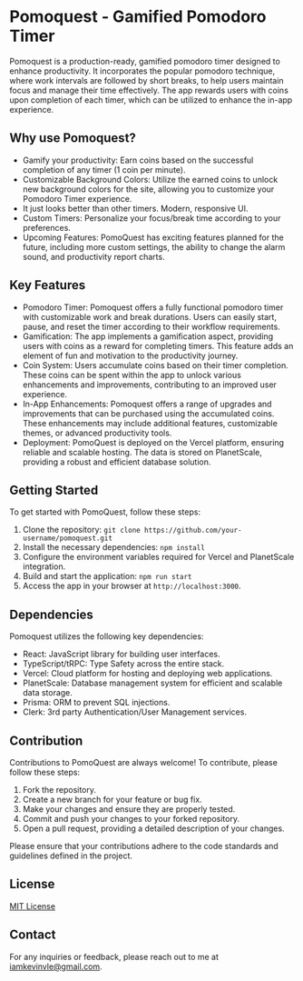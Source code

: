 # Pomoquest - Gamified Pomodoro Timer

Pomoquest is a production-ready, gamified pomodoro timer designed to enhance productivity. It incorporates the popular pomodoro technique, where work intervals are followed by short breaks, to help users maintain focus and manage their time effectively. The app rewards users with coins upon completion of each timer, which can be utilized to enhance the in-app experience.

## Why use Pomoquest?

- Gamify your productivity: Earn coins based on the successful completion of any timer (1 coin per minute).
- Customizable Background Colors: Utilize the earned coins to unlock new background colors for the site, allowing you to customize your Pomodoro Timer experience.
- It just looks better than other timers. Modern, responsive UI.
- Custom Timers: Personalize your focus/break time according to your preferences.
- Upcoming Features: PomoQuest has exciting features planned for the future, including more custom settings, the ability to change the alarm sound, and productivity report charts.

## Key Features

- Pomodoro Timer: Pomoquest offers a fully functional pomodoro timer with customizable work and break durations. Users can easily start, pause, and reset the timer according to their workflow requirements.
- Gamification: The app implements a gamification aspect, providing users with coins as a reward for completing timers. This feature adds an element of fun and motivation to the productivity journey.
- Coin System: Users accumulate coins based on their timer completion. These coins can be spent within the app to unlock various enhancements and improvements, contributing to an improved user experience.
- In-App Enhancements: Pomoquest offers a range of upgrades and improvements that can be purchased using the accumulated coins. These enhancements may include additional features, customizable themes, or advanced productivity tools.
- Deployment: PomoQuest is deployed on the Vercel platform, ensuring reliable and scalable hosting. The data is stored on PlanetScale, providing a robust and efficient database solution.

## Getting Started

To get started with PomoQuest, follow these steps:

1. Clone the repository: `git clone https://github.com/your-username/pomoquest.git`
2. Install the necessary dependencies: `npm install`
3. Configure the environment variables required for Vercel and PlanetScale integration.
4. Build and start the application: `npm run start`
5. Access the app in your browser at `http://localhost:3000`.

## Dependencies

Pomoquest utilizes the following key dependencies:

- React: JavaScript library for building user interfaces.
- TypeScript/tRPC: Type Safety across the entire stack.
- Vercel: Cloud platform for hosting and deploying web applications.
- PlanetScale: Database management system for efficient and scalable data storage.
- Prisma: ORM to prevent SQL injections.
- Clerk: 3rd party Authentication/User Management services.

## Contribution

Contributions to PomoQuest are always welcome! To contribute, please follow these steps:

1. Fork the repository.
2. Create a new branch for your feature or bug fix.
3. Make your changes and ensure they are properly tested.
4. Commit and push your changes to your forked repository.
5. Open a pull request, providing a detailed description of your changes.

Please ensure that your contributions adhere to the code standards and guidelines defined in the project.

## License

[MIT License](LICENSE)

## Contact

For any inquiries or feedback, please reach out to me at [iamkevinvle@gmail.com](mailto:iamkevinvle@gmail.com).
